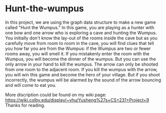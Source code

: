 # Hunt-the-wumpus
In this project, we are using the graph data structure to make a new game called "Hunt the Wumpus." In this game, you are playing as a hunter with one bow and one arrow who is exploring a cave and hunting the Wumpus. You initially don't know the lay-out of the rooms inside the cave but as you carefully move from room to room in the cave, you will find clues that tell you how far you are from the Wumpus: if the Wumpus are two or fewer rooms away, you will smell it. If you mistakenly enter the room with the Wumpus, you will become the dinner of the wumpus. But you can use the only arrow in your hand to kill the wumpus. The arrow can only be shooted from one room to the adjacent room. If you kill the wumpus with the arrow, you will win this game and become the hero of your village. But if you shoot incorrectly, the wumpus will be alarmed by the sound of the arrow bouncing and will come to eat you.

More discription could be found on my wiki page: https://wiki.colby.edu/display/~yhu/Yusheng%27s+CS+231+Project+9
Thanks for reading.
